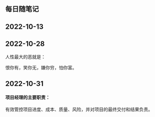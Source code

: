 ## 每日随笔记
## 2022-10-13


## 2022-10-28

人性最大的恶就是：

恨你有，笑你无，嫌你穷，怕你富。

## 2022-10-31

#### 项目经理的主要职责：

有效管控项目进度、成本、质量、风险，并对项目的最终交付和结果负责。
